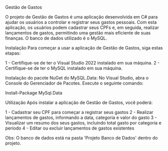 Gestão de Gastos

O projeto de Gestão de Gastos é uma aplicação desenvolvida em C# para ajudar os usuários a controlar e registrar seus gastos pessoais. Com esta aplicação, os usuários podem cadastrar seus CPFs e, em seguida, realizar lançamentos de gastos, permitindo uma gestão mais eficiente de suas finanças. O banco de dados utilizado é o MySQL.

Instalação
Para começar a usar a aplicação de Gestão de Gastos, siga estas etapas:

1 - Certifique-se de ter o Visual Studio 2022 instalado em sua máquina.
2 - Certifique-se de ter o MySQL instalado em sua máquina.

Instalação do pacote NuGet do MySQL.Data:
No Visual Studio, abra o Console do Gerenciador de Pacotes.
Execute o seguinte comando:

Install-Package MySql.Data

Utilização
Após instalar a aplicação de Gestão de Gastos, você poderá:

1 - Cadastrar seu CPF para começar a registrar seus gastos
2 - Realizar lançamentos de gastos, informando a data, categoria e valor do gasto
3 - Visualizar um resumo dos seus gastos, incluindo total gasto por categoria e período
4 - Editar ou excluir lançamentos de gastos existentes

Obs: O banco de dados está na pasta 'Projeto Banco de Dados' dentro do projeto.
